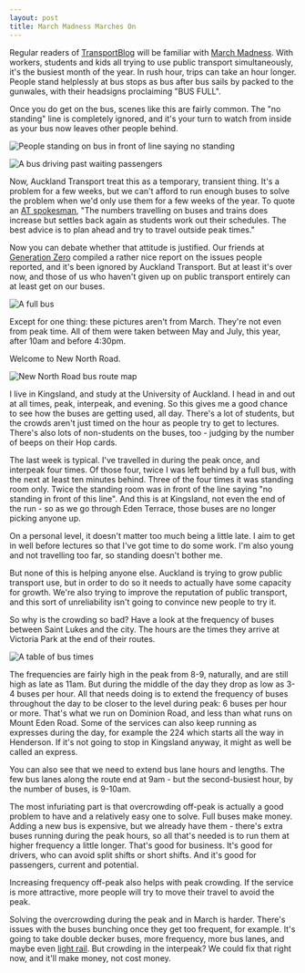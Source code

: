 ```yaml
---
layout: post
title: March Madness Marches On
---
```


Regular readers of [TransportBlog](http://transportblog.co.nz/) will be familiar with [March Madness](http://transportblog.co.nz/tag/march-madness/). With workers, students and kids all trying to use public transport simultaneously, it's the busiest month of the year. In rush hour, trips can take an hour longer. People stand helplessly at bus stops as bus after bus sails by packed to the gunwales, with their headsigns proclaiming "BUS FULL".

Once you do get on the bus, scenes like this are fairly common. The "no standing" line is completely ignored, and it's your turn to watch from inside as your bus now leaves other people behind.

![People standing on bus in front of line saying no standing](/images/2016/no_standing_line_800.jpg)

![A bus driving past waiting passengers](/images/2016/sailing_past_800.jpg)

Now, Auckland Transport treat this as a temporary, transient thing. It's a problem for a few weeks, but we can't afford to run enough buses to solve the problem when we'd only use them for a few weeks of the year. To quote an [AT spokesman](http://transportblog.co.nz/2016/03/04/2016-march-madness-the-maddest-yet/), "The numbers travelling on buses and trains does increase but settles back again as students work out their schedules. The best advice is to plan ahead and try to travel outside peak times."

Now you can debate whether that attitude is justified. Our friends at [Generation Zero](http://www.generationzero.org/better-buses) compiled a rather nice report on the issues people reported, and it's been ignored by Auckland Transport. But at least it's over now, and those of us who haven't given up on public transport entirely can at least get on our buses.

![A full bus](/images/2016/packed_800.jpg)

Except for one thing: these pictures aren't from March. They're not even from peak time. All of them were taken between May and July, this year, after 10am and before 4:30pm.

Welcome to New North Road.

![New North Road bus route map](/images/2016/new_north_road.png)

I live in Kingsland, and study at the University of Auckland. I head in and out at all times, peak, interpeak, and evening. So this gives me a good chance to see how the buses are getting used, all day. There's a lot of students, but the crowds aren't just timed on the hour as people try to get to lectures. There's also lots of non-students on the buses, too - judging by the number of beeps on their Hop cards.

The last week is typical. I've travelled in during the peak once, and interpeak four times. Of those four, twice I was left behind by a full bus, with the next at least ten minutes behind. Three of the four times it was standing room only. Twice the standing room was in front of the line saying "no standing in front of this line". And this is at Kingsland, not even the end of the run - so as we go through Eden Terrace, those buses are no longer picking anyone up.

On a personal level, it doesn't matter too much being a little late. I aim to get in well before lectures so that I've got time to do some work. I'm also young and not travelling too far, so standing doesn't bother me.

But none of this is helping anyone else. Auckland is trying to grow public transport use, but in order to do so it needs to actually have some capacity for growth. We're also trying to improve the reputation of public transport, and this sort of unreliability isn't going to convince new people to try it.

So why is the crowding so bad? Have a look at the frequency of buses between Saint Lukes and the city. The hours are the times they arrive at Victoria Park at the end of their routes.

![A table of bus times](/images/2016/nnr_bus_chart.png)

The frequencies are fairly high in the peak from 8-9, naturally, and are still high as late as 11am. But during the middle of the day they drop as low as 3-4 buses per hour. All that needs doing is to extend the frequency of buses throughout the day to be closer to the level during peak: 6 buses per hour or more. That's what we run on Dominion Road, and less than what runs on Mount Eden Road. Some of the services can also keep running as expresses during the day, for example the 224 which starts all the way in Henderson. If it's not going to stop in Kingsland anyway, it might as well be called an express.

You can also see that we need to extend bus lane hours and lengths. The few bus lanes along the route end at 9am - but the second-busiest hour, by the number of buses, is 9-10am.

The most infuriating part is that overcrowding off-peak is actually a good problem to have and a relatively easy one to solve. Full buses make money. Adding a new bus is expensive, but we already have them - there's extra buses running during the peak hours, so all that's needed is to run them at higher frequency a little longer. That's good for business. It's good for drivers, who can avoid split shifts or short shifts. And it's good for passengers, current and potential.

Increasing frequency off-peak also helps with peak crowding. If the service is more attractive, more people will try to move their travel to avoid the peak.

Solving the overcrowding during the peak and in March is harder. There's issues with the buses bunching once they get too frequent, for example. It's going to take double decker buses, more frequency, more bus lanes, and maybe even [light rail](http://transportblog.co.nz/2015/01/23/light-rail-to-fill-the-void/). But crowding in the interpeak? We could fix that right now, and it'll make money, not cost money.
